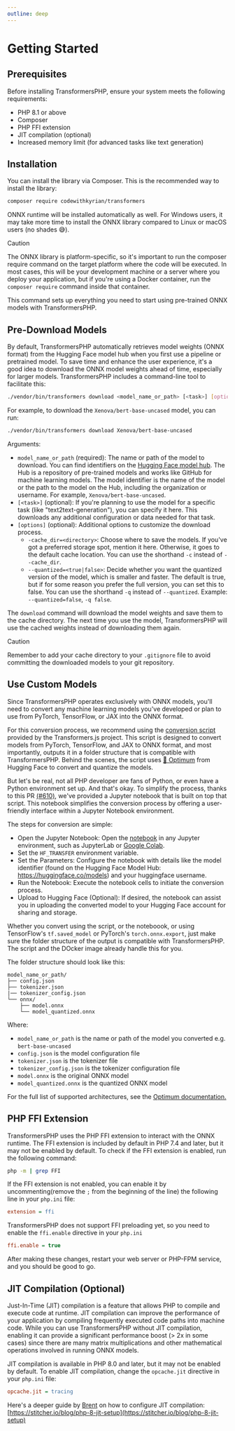 ```yaml
---
outline: deep
---
```


# Getting Started

## Prerequisites

Before installing TransformersPHP, ensure your system meets the following requirements:

- PHP 8.1 or above
- Composer
- PHP FFI extension
- JIT compilation (optional)
- Increased memory limit (for advanced tasks like text generation)

## Installation

You can install the library via Composer. This is the recommended way to install the library:

```bash
composer require codewithkyrian/transformers
```

ONNX runtime will be installed automatically as well. For Windows users, it may take more time to install the ONNX
library compared to Linux or macOS users (no shades 😅).

> [!CAUTION]
> The ONNX library is platform-specific, so it's important to run the composer require command on the target platform
> where the code will be executed. In most cases, this will be your development machine or a server where you deploy
> your
> application, but if you're using a Docker container, run the `composer require` command inside that container.

This command sets up everything you need to start using pre-trained ONNX models with TransformersPHP.

## Pre-Download Models

By default, TransformersPHP automatically retrieves model weights (ONNX format) from the Hugging Face model hub when
you first use a pipeline or pretrained model. To save time and enhance the user experience, it's a good idea to download
the ONNX model weights ahead of time, especially for larger models. TransformersPHP includes a command-line tool to
facilitate this:

```bash
./vendor/bin/transformers download <model_name_or_path> [<task>] [options]

```

For example, to download the `Xenova/bert-base-uncased` model, you can run:

```bash
./vendor/bin/transformers download Xenova/bert-base-uncased
```

Arguments:

- `model_name_or_path` (required): The name or path of the model to download. You can find identifiers on the [Hugging
  Face model hub](https://huggingface.co/models?library=transformers.js). The Hub is a repository of pre-trained models
  and works like GitHub for machine learning models. The model identifier is the name of the model or the path to the
  model on the Hub, including the organization or username. For example, `Xenova/bert-base-uncased`.
- `[<task>]` (optional): If you're planning to use the model for a specific task (like "text2text-generation"), you
  can
  specify it here. This downloads any additional configuration or data needed for that task.
- `[options]` (optional): Additional options to customize the download process.
    - `-cache_dir=<directory>`: Choose where to save the models. If you've got a preferred storage spot, mention it
      here. Otherwise, it goes to the default cache location. You can use the shorthand `-c` instead of `--cache_dir`.
    - `--quantized=<true|false>`: Decide whether you want the quantized version of the model, which is smaller and
      faster. The default is true, but if for some reason you prefer the full version, you can set this to false. You
      can use the shorthand `-q` instead of `--quantized`. Example: `--quantized=false`, `-q false`.

The `download` command will download the model weights and save them to the cache directory. The next time you use the
model, TransformersPHP will use the cached weights instead of downloading them again.

> [!CAUTION]
> Remember to add your cache directory to your `.gitignore` file to avoid committing the downloaded models to your git
> repository.

## Use Custom Models

Since TransformersPHP operates exclusively with ONNX models, you'll need to convert any machine learning models you've
developed or plan to use from PyTorch, TensorFlow, or JAX into the ONNX format.

For this conversion process, we recommend using
the [conversion script](https://github.com/xenova/transformers.js/blob/main/scripts/convert.py)
provided by the Transformers.js project. This script is designed to convert models from PyTorch, TensorFlow, and JAX to
ONNX format, and most importantly, outputs it in a folder structure that is compatible with TransformersPHP. Behind the
scenes, the script uses [🤗 Optimum](https://huggingface.co/docs/optimum) from Hugging Face to convert and quantize the
models.

But let's be real, not all PHP developer are fans of Python, or even have a Python environment set up. And that's okay.
To
simplify the process, thanks to this PR [(#610)](https://github.com/xenova/transformers.js/pull/610), we've provided a
Jupyter notebook that is built on top that script. This notebook simplifies the conversion process by offering a
user-friendly interface within a Jupyter Notebook environment.

The steps for conversion are simple:

- Open the Jupyter Notebook:  Open
  the [notebook](https://github.com/CodeWithKyrian/transformers-php/blob/main/scripts/convert_upload_hf.ipynb) in any
  Jupyter environment, such as
  JupyterLab or [Google Colab](https://colab.research.google.com/drive/1_i-vSzfOfAkGA4ZeThIOzcROAnh2M918?usp=sharing).
- Set the `HF_TRANSFER` environment variable.
- Set the Parameters: Configure the notebook with details like the model identifier (found on the Hugging Face Model
  Hub: https://huggingface.co/models) and your huggingface username.
- Run the Notebook: Execute the notebook cells to initiate the conversion process.
- Upload to Hugging Face (Optional): If desired, the notebook can assist you in uploading the converted model to your
  Hugging Face account for sharing and storage.

Whether you convert using the script, or the noteboook, or using TensorFlow's `tf.saved_model` or
PyTorch's `torch.onnx.export`, just make sure the folder structure of the output is compatible with TransformersPHP.
The script and the DOcker image already handle this for you.

The folder structure should look like this:

```plaintext
model_name_or_path/
├── config.json
├── tokenizer.json
|── tokenizer_config.json
└── onnx/
    ├── model.onnx
    └── model_quantized.onnx
```

Where:

- `model_name_or_path` is the name or path of the model you converted e.g. `bert-base-uncased`
- `config.json` is the model configuration file
- `tokenizer.json` is the tokenizer file
- `tokenizer_config.json` is the tokenizer configuration file
- `model.onnx` is the original ONNX model
- `model_quantized.onnx` is the quantized ONNX model

For the full list of supported architectures, see
the [Optimum documentation.](https://huggingface.co/docs/optimum/main/en/exporters/onnx/overview)

## PHP FFI Extension

TransformersPHP uses the PHP FFI extension to interact with the ONNX runtime. The FFI extension is included by default
in PHP 7.4 and later, but it may not be enabled by default. To check if the FFI extension is enabled, run the following
command:

```bash
php -m | grep FFI
```

If the FFI extension is not enabled, you can enable it by uncommenting(remove the `;` from the beginning of the line)
the
following line in your `php.ini` file:

```ini
extension = ffi
```

TransformersPHP does not support FFI preloading yet, so you need to enable the `ffi.enable` directive in your `php.ini`

```ini
ffi.enable = true
```

After making these changes, restart your web server or PHP-FPM service, and you should be good to go.

## JIT Compilation (Optional)

Just-In-Time (JIT) compilation is a feature that allows PHP to compile and execute code at runtime. JIT compilation can
improve the performance of your application by compiling frequently executed code paths into machine code. While you
can use TransformersPHP without JIT compilation, enabling it can provide a significant performance boost (> 2x in some
cases) since there are many matrix multiplications and other mathematical operations involved in running ONNX models.

JIT compilation is available in PHP 8.0 and later, but it may not be enabled by default. To enable JIT compilation,
change the `opcache.jit` directive in your `php.ini` file:

```ini
opcache.jit = tracing
```

Here's a deeper guide by [Brent](https://twitter.com/brendt_gd) on how to configure JIT
compilation: [https://stitcher.io/blog/php-8-jit-setup](https://stitcher.io/blog/php-8-jit-setup)


